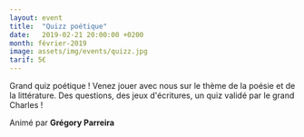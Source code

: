 ```yaml
---
layout: event
title:  "Quizz poétique"
date:   2019-02-21 20:00:00 +0200
month: février-2019
image: assets/img/events/quizz.jpg
tarif: 5€
---
```


Grand quiz poétique ! Venez jouer avec nous sur le thème de la poésie et de la littérature. Des questions, des jeux d'écritures, un quiz validé par le grand Charles !  

Animé par **Grégory Parreira**
